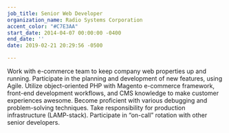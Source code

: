 ```yaml
---
job_title: Senior Web Developer
organization_name: Radio Systems Corporation
accent_color: "#C7E3AA"
start_date: 2014-04-07 00:00:00 -0400
end_date: ''
date: 2019-02-21 20:29:56 -0500

---
```

Work with e-commerce team to keep company web properties up and running. Participate in the planning and development of new features, using Agile. Utilize object-oriented PHP with Magento e-commerce framework, front-end development workflows, and CMS knowledge to make customer experiences awesome. Become proficient with various debugging and problem-solving techniques. Take responsibility for production infrastructure (LAMP-stack). Participate in “on-call” rotation with other senior developers.